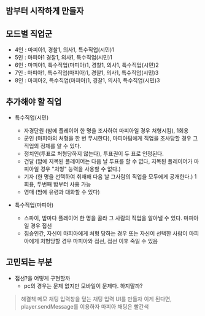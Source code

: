 ## 밤부터 시작하게 만들자

## 모드별 직업군

- 4인 : 마피아1, 경찰1, 의사1, 특수직업(시민)1
- 5인 : 마피아1 경찰1, 의사1, 특수직업(시민)1
- 6인 : 마피아1, 특수직업(마피아)1, 경찰1, 의사1, 특수직업(시민)2
- 7인 : 마피아1, 특수직업(마피아)1, 경찰1, 의사1, 특수직업(시민)3
- 8인 : 마피아2, 특수직업(마피아)1, 경찰1, 의사1, 특수직업(시민)3

## 추가해야 할 직업

- 특수직업(시민)

  - 자경단원 (밤에 플레이어 한 명을 조사하여 마피아일 경우 처형시킴), 1회용
  - 군인 (마피아의 처형을 한 번 무시한다), 마피아팀에게 직업을 조사당할 경우 그 직업의 정체를 알 수 있다.
  - 정치인(투표로 처형당하지 않는다), 투표권이 두 표로 인정된다.
  - 건달 (밤에 지목된 플레이어는 다음 날 투표를 할 수 없다, 지목된 플레이어가 마피아일 경우 "처형" 능력을 사용할 수 없다.)
  - 기자 (한 명을 선택하여 취재해 다음 날 그사람의 직업을 모두에게 공개한다.) 1회용, 두번째 밤부터 사용 가능
  - 영매 (밤에 유령과 대화할 수 있다)

- 특수직업(마피아)
  - 스파이, 밤마다 플레이어 한 명을 골라 그 사람의 직업을 알아낼 수 있다. 마피아일 경우 접선
  - 짐승인간, 자신이 마피아에게 처형 당하는 경우 또는 자신이 선택한 사람이 마피아에게 처형당할 경우 마피아와 접선, 접선 이후 죽일 수 있음

## 고민되는 부분

- 접선?을 어떻게 구현할까
  - pc의 경우는 문제 없지만 모바일이 문제다. 하지말까?

> 해결책 메모
> 채팅 입력창을 덮는 채팅 입력 UI를 만들자
> 이게 된다면, player.sendMessage를 이용하자 마피아 채팅은 빨간색
